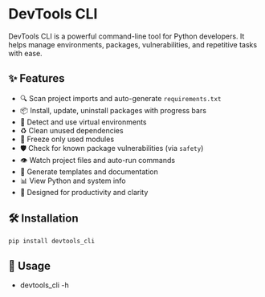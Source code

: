 # DevTools CLI

DevTools CLI is a powerful command-line tool for Python developers. It helps manage environments, packages, vulnerabilities, and repetitive tasks with ease.

## ✨ Features

- 🔍 Scan project imports and auto-generate `requirements.txt`
- 📦 Install, update, uninstall packages with progress bars
- 🧪 Detect and use virtual environments
- ♻️ Clean unused dependencies
- 📄 Freeze only used modules
- 🛡️ Check for known package vulnerabilities (via `safety`)
- 👁️ Watch project files and auto-run commands
- 🧰 Generate templates and documentation
- 📊 View Python and system info
- 🚀 Designed for productivity and clarity

## 🛠️ Installation

```bash
pip install devtools_cli
```

## 🚀 Usage

- devtools_cli -h

